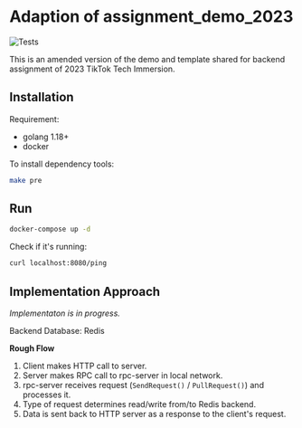 # Adaption of assignment_demo_2023

![Tests](https://github.com/TikTokTechImmersion/assignment_demo_2023/actions/workflows/test.yml/badge.svg)

This is an amended version of the demo and template shared for backend assignment of 2023 TikTok Tech Immersion.

## Installation

Requirement:

- golang 1.18+
- docker

To install dependency tools:

```bash
make pre
```

## Run

```bash
docker-compose up -d
```

Check if it's running:

```bash
curl localhost:8080/ping
```
## Implementation Approach 
_Implementaton is in progress._

Backend Database: Redis

**Rough Flow**
1. Client makes HTTP call to server. 
2. Server makes RPC call to rpc-server in local network.
3. rpc-server receives request (`SendRequest()` / `PullRequest()`) and processes it. 
4. Type of request determines read/write from/to Redis backend.
5. Data is sent back to HTTP server as a response to the client's request.
